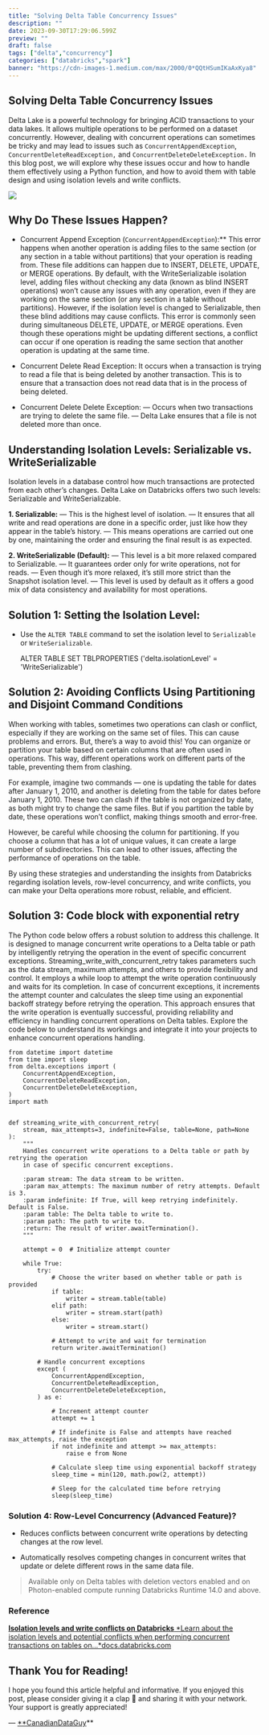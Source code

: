 ```yaml
---
title: "Solving Delta Table Concurrency Issues"
description: ""
date: 2023-09-30T17:29:06.599Z
preview: ""
draft: false
tags: ["delta","concurrency"]
categories: ["databricks","spark"]
banner: "https://cdn-images-1.medium.com/max/2000/0*QQtHSumIKaAxKya8"
---
```


## Solving Delta Table Concurrency Issues

Delta Lake is a powerful technology for bringing ACID transactions to your data lakes. It allows multiple operations to be performed on a dataset concurrently. However, dealing with concurrent operations can sometimes be tricky and may lead to issues such as `ConcurrentAppendException`, `ConcurrentDeleteReadException,` and `ConcurrentDeleteDeleteException.` In this blog post, we will explore why these issues occur and how to handle them effectively using a Python function, and how to avoid them with table design and using isolation levels and write conflicts.

![](https://cdn-images-1.medium.com/max/2000/0*QQtHSumIKaAxKya8)

## Why Do These Issues Happen?

* Concurrent Append Exception (`ConcurrentAppendException`):**
 This error happens when another operation is adding files to the same section (or any section in a table without partitions) that your operation is reading from. These file additions can happen due to INSERT, DELETE, UPDATE, or MERGE operations. By default, with the WriteSerializable isolation level, adding files without checking any data (known as blind INSERT operations) won’t cause any issues with any operation, even if they are working on the same section (or any section in a table without partitions). However, if the isolation level is changed to Serializable, then these blind additions may cause conflicts. This error is commonly seen during simultaneous DELETE, UPDATE, or MERGE operations. Even though these operations might be updating different sections, a conflict can occur if one operation is reading the same section that another operation is updating at the same time.

* Concurrent Delete Read Exception: 
It occurs when a transaction is trying to read a file that is being deleted by another transaction. This is to ensure that a transaction does not read data that is in the process of being deleted.

* Concurrent Delete Delete Exception:
 — Occurs when two transactions are trying to delete the same file.
 — Delta Lake ensures that a file is not deleted more than once.

## Understanding Isolation Levels: Serializable vs. WriteSerializable

Isolation levels in a database control how much transactions are protected from each other’s changes. Delta Lake on Databricks offers two such levels: Serializable and WriteSerializable.

**1. Serializable:**
 — This is the highest level of isolation.
 — It ensures that all write and read operations are done in a specific order, just like how they appear in the table’s history.
 — This means operations are carried out one by one, maintaining the order and ensuring the final result is as expected.

**2. WriteSerializable (Default):**
 — This level is a bit more relaxed compared to Serializable.
 — It guarantees order only for write operations, not for reads.
 — Even though it’s more relaxed, it’s still more strict than the Snapshot isolation level.
 — This level is used by default as it offers a good mix of data consistency and availability for most operations.

## Solution 1: Setting the Isolation Level:

* Use the `ALTER TABLE` command to set the isolation level to `Serializable` or `WriteSerializable`.

    ALTER TABLE <table-name> SET TBLPROPERTIES ('delta.isolationLevel' = 'WriteSerializable')

## Solution 2: Avoiding Conflicts Using Partitioning and Disjoint Command Conditions

When working with tables, sometimes two operations can clash or conflict, especially if they are working on the same set of files. This can cause problems and errors. But, there’s a way to avoid this! You can organize or partition your table based on certain columns that are often used in operations. This way, different operations work on different parts of the table, preventing them from clashing.

For example, imagine two commands — one is updating the table for dates after January 1, 2010, and another is deleting from the table for dates before January 1, 2010. These two can clash if the table is not organized by date, as both might try to change the same files. But if you partition the table by date, these operations won’t conflict, making things smooth and error-free.

However, be careful while choosing the column for partitioning. If you choose a column that has a lot of unique values, it can create a large number of subdirectories. This can lead to other issues, affecting the performance of operations on the table.

By using these strategies and understanding the insights from Databricks regarding isolation levels, row-level concurrency, and write conflicts, you can make your Delta operations more robust, reliable, and efficient.

## Solution 3: Code block with exponential retry

The Python code below offers a robust solution to address this challenge. It is designed to manage concurrent write operations to a Delta table or path by intelligently retrying the operation in the event of specific concurrent exceptions. Streaming_write_with_concurrent_retry takes parameters such as the data stream, maximum attempts, and others to provide flexibility and control. It employs a while loop to attempt the write operation continuously and waits for its completion. In case of concurrent exceptions, it increments the attempt counter and calculates the sleep time using an exponential backoff strategy before retrying the operation. This approach ensures that the write operation is eventually successful, providing reliability and efficiency in handling concurrent operations on Delta tables. Explore the code below to understand its workings and integrate it into your projects to enhance concurrent operations handling.

    from datetime import datetime
    from time import sleep
    from delta.exceptions import (
        ConcurrentAppendException,
        ConcurrentDeleteReadException,
        ConcurrentDeleteDeleteException,
    )
    import math
    
    
    def streaming_write_with_concurrent_retry(
        stream, max_attempts=3, indefinite=False, table=None, path=None
    ):
        """
        Handles concurrent write operations to a Delta table or path by retrying the operation
        in case of specific concurrent exceptions.
    
        :param stream: The data stream to be written.
        :param max_attempts: The maximum number of retry attempts. Default is 3.
        :param indefinite: If True, will keep retrying indefinitely. Default is False.
        :param table: The Delta table to write to.
        :param path: The path to write to.
        :return: The result of writer.awaitTermination().
        """
    
        attempt = 0  # Initialize attempt counter
    
        while True:
            try:
                # Choose the writer based on whether table or path is provided
                if table:
                    writer = stream.table(table)
                elif path:
                    writer = stream.start(path)
                else:
                    writer = stream.start()
    
                # Attempt to write and wait for termination
                return writer.awaitTermination()
    
            # Handle concurrent exceptions
            except (
                ConcurrentAppendException,
                ConcurrentDeleteReadException,
                ConcurrentDeleteDeleteException,
            ) as e:
    
                # Increment attempt counter
                attempt += 1
    
                # If indefinite is False and attempts have reached max_attempts, raise the exception
                if not indefinite and attempt >= max_attempts:
                    raise e from None
    
                # Calculate sleep time using exponential backoff strategy
                sleep_time = min(120, math.pow(2, attempt))
    
                # Sleep for the calculated time before retrying
                sleep(sleep_time)

### Solution 4: Row-Level Concurrency (Advanced Feature)?

* Reduces conflicts between concurrent write operations by detecting changes at the row level.

* Automatically resolves competing changes in concurrent writes that update or delete different rows in the same data file.
>  Available only on Delta tables with deletion vectors enabled and on Photon-enabled compute running Databricks Runtime 14.0 and above.

### Reference
[**Isolation levels and write conflicts on Databricks**
*Learn about the isolation levels and potential conflicts when performing concurrent transactions on tables on…*docs.databricks.com](https://docs.databricks.com/en/optimizations/isolation-level.html)

## Thank You for Reading!

I hope you found this article helpful and informative. If you enjoyed this post, please consider giving it a clap 👏 and sharing it with your network. Your support is greatly appreciated!

— [**CanadianDataGuy](https://canadiandataguy.com/)**
